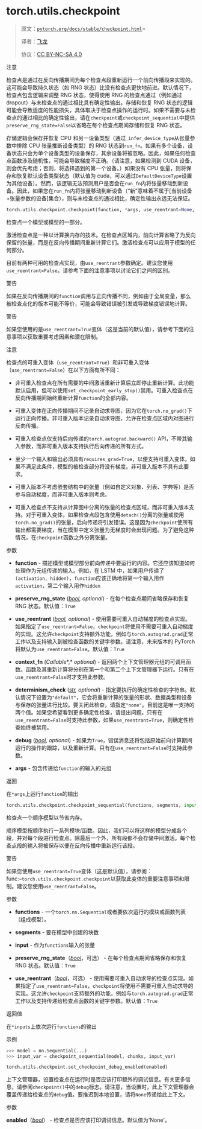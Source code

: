 # torch.utils.checkpoint

> 原文：[`pytorch.org/docs/stable/checkpoint.html`](https://pytorch.org/docs/stable/checkpoint.html)> 
>
> 译者：[飞龙](https://github.com/wizardforcel)
>
> 协议：[CC BY-NC-SA 4.0](http://creativecommons.org/licenses/by-nc-sa/4.0/)


注意

检查点是通过在反向传播期间为每个检查点段重新运行一个前向传播段来实现的。这可能会导致持久状态（如 RNG 状态）比没有检查点更快地前进。默认情况下，检查点包含逻辑来调整 RNG 状态，使得使用 RNG 的检查点通过（例如通过 dropout）与未检查点的通过相比具有确定性输出。存储和恢复 RNG 状态的逻辑可能会导致适度的性能损失，具体取决于检查点操作的运行时。如果不需要与未检查点的通过相比的确定性输出，请在`checkpoint`或`checkpoint_sequential`中提供`preserve_rng_state=False`以省略在每个检查点期间存储和恢复 RNG 状态。

存储逻辑会保存并恢复 CPU 和另一设备类型（通过`_infer_device_type`从张量参数中排除 CPU 张量推断设备类型）的 RNG 状态到`run_fn`。如果有多个设备，设备状态只会为单个设备类型的设备保存，其余设备将被忽略。因此，如果任何检查点函数涉及随机性，可能会导致梯度不正确。（请注意，如果检测到 CUDA 设备，则会优先考虑；否则，将选择遇到的第一个设备。）如果没有 CPU 张量，则将保存和恢复默认设备类型状态（默认值为 cuda，可以通过`DefaultDeviceType`设置为其他设备）。然而，该逻辑无法预测用户是否会在`run_fn`内将张量移动到新设备。因此，如果您在`run_fn`内将张量移动到新设备（“新”意味着不属于[当前设备+张量参数的设备]集合），则与未检查点的通过相比，确定性输出永远无法保证。

```py
torch.utils.checkpoint.checkpoint(function, *args, use_reentrant=None, context_fn=<function noop_context_fn>, determinism_check='default', debug=False, **kwargs)
```

检查点一个模型或模型的一部分。

激活检查点是一种以计算换内存的技术。在检查点区域内，前向计算省略了为反向保留的张量，而是在反向传播期间重新计算它们。激活检查点可以应用于模型的任何部分。

目前有两种可用的检查点实现，由`use_reentrant`参数确定。建议您使用`use_reentrant=False`。请参考下面的注意事项以讨论它们之间的区别。

警告

如果在反向传播期间的`function`调用与正向传播不同，例如由于全局变量，那么被检查点化的版本可能不等价，可能会导致错误被引发或导致梯度错误地计算。

警告

如果您使用的是`use_reentrant=True`变体（这是当前的默认值），请参考下面的注意事项以获取重要考虑因素和潜在限制。

注意

检查点的可重入变体（`use_reentrant=True`）和非可重入变体（`use_reentrant=False`）在以下方面有所不同：

+   非可重入检查点在所有需要的中间激活重新计算后立即停止重新计算。此功能默认启用，但可以使用`set_checkpoint_early_stop()`禁用。可重入检查点在反向传播期间始终重新计算`function`的全部内容。

+   可重入变体在正向传播期间不记录自动求导图，因为它在`torch.no_grad()`下运行正向传播。非可重入版本记录自动求导图，允许在检查点区域内对图进行反向传播。

+   可重入检查点仅支持后向传递的`torch.autograd.backward()` API，不带其输入参数，而非可重入版本支持执行后向传递的所有方式。

+   至少一个输入和输出必须具有`requires_grad=True`，以便支持可重入变体。如果不满足此条件，模型的被检查部分将没有梯度。非可重入版本不具有此要求。

+   可重入版本不考虑嵌套结构中的张量（例如自定义对象、列表、字典等）是否参与自动梯度，而非可重入版本则考虑。

+   可重入检查点不支持从计算图中分离的张量的检查点区域，而非可重入版本支持。对于可重入变体，如果检查点段包含使用`detach()`分离的张量或使用`torch.no_grad()`的张量，后向传递将引发错误。这是因为`checkpoint`使所有输出都需要梯度，当在模型中定义张量为无梯度时会出现问题。为了避免这种情况，在`checkpoint`函数之外分离张量。

参数

+   **function** - 描述模型或模型部分前向传递中要运行的内容。它还应该知道如何处理作为元组传递的输入。例如，在 LSTM 中，如果用户传递了`(activation, hidden)`，`function`应该正确地将第一个输入用作`activation`，第二个输入用作`hidden`

+   **preserve_rng_state** ([*bool*](https://docs.python.org/3/library/functions.html#bool "(in Python v3.12)")*,* *optional*) - 在每个检查点期间省略保存和恢复 RNG 状态。默认值：`True`

+   **use_reentrant** ([*bool*](https://docs.python.org/3/library/functions.html#bool "(in Python v3.12)")*,* *optional*) - 使用需要可重入自动梯度的检查点实现。如果指定了`use_reentrant=False`，`checkpoint`将使用不需要可重入自动梯度的实现。这允许`checkpoint`支持额外功能，例如与`torch.autograd.grad`正常工作以及支持输入到被检查函数的关键字参数。请注意，未来版本的 PyTorch 将默认为`use_reentrant=False`。默认值：`True`

+   **context_fn** (*Callable**,* *optional*) - 返回两个上下文管理器元组的可调用函数。函数及其重新计算将分别在第一个和第二个上下文管理器下运行。只有在`use_reentrant=False`时才支持此参数。

+   **determinism_check** ([*str*](https://docs.python.org/3/library/stdtypes.html#str "(in Python v3.12)")*,* *optional*) - 指定要执行的确定性检查的字符串。默认情况下设置为`"default"`，它会将重新计算的张量的形状、数据类型和设备与保存的张量进行比较。要关闭此检查，请指定`"none"`。目前这是唯一支持的两个值。如果您希望看到更多确定性检查，请提出问题。只有在`use_reentrant=False`时支持此参数，如果`use_reentrant=True`，则确定性检查始终被禁用。

+   **debug** ([*bool*](https://docs.python.org/3/library/functions.html#bool "(in Python v3.12)")*,* *optional*) - 如果为`True`，错误消息还将包括原始前向计算期间运行的操作的跟踪，以及重新计算。只有在`use_reentrant=False`时支持此参数。

+   **args** - 包含传递给`function`的输入的元组

返回

在`*args`上运行`function`的输出

```py
torch.utils.checkpoint.checkpoint_sequential(functions, segments, input, use_reentrant=None, **kwargs)
```

检查点一个顺序模型以节省内存。

顺序模型按顺序执行一系列模块/函数。因此，我们可以将这样的模型分成各个段，并对每个段进行检查点。除最后一个外，所有段都不会存储中间激活。每个检查点段的输入将被保存以便在反向传播中重新运行该段。

警告

如果您使用`use_reentrant=True`变体（这是默认值），请参阅：func:`~torch.utils.checkpoint.checkpoint`以获取此变体的重要注意事项和限制。建议您使用`use_reentrant=False`。

参数

+   **functions** - 一个`torch.nn.Sequential`或者要依次运行的模块或函数列表（组成模型）。

+   **segments** - 要在模型中创建的块数

+   **input** - 作为`functions`输入的张量

+   **preserve_rng_state**（[*bool*](https://docs.python.org/3/library/functions.html#bool "(in Python v3.12)")，可选） - 在每个检查点期间省略保存和恢复 RNG 状态。默认值：`True`

+   **use_reentrant**（[*bool*](https://docs.python.org/3/library/functions.html#bool "(in Python v3.12)")，可选） - 使用需要可重入自动求导的检查点实现。如果指定了`use_reentrant=False`，`checkpoint`将使用不需要可重入自动求导的实现。这允许`checkpoint`支持额外的功能，例如与`torch.autograd.grad`正常工作以及支持传递给检查点函数的关键字参数。默认值：`True`

返回值

在`*inputs`上依次运行`functions`的输出

示例

```py
>>> model = nn.Sequential(...)
>>> input_var = checkpoint_sequential(model, chunks, input_var) 
```

```py
torch.utils.checkpoint.set_checkpoint_debug_enabled(enabled)
```

上下文管理器，设置检查点在运行时是否应该打印额外的调试信息。有关更多信息，请参阅`checkpoint()`中的`debug`标志。请注意，当设置时，此上下文管理器会覆盖传递给检查点的`debug`值。要推迟到本地设置，请将`None`传递给此上下文。

参数

**enabled**（[*bool*](https://docs.python.org/3/library/functions.html#bool "(in Python v3.12)")） - 检查点是否应该打印调试信息。默认值为'None'。
